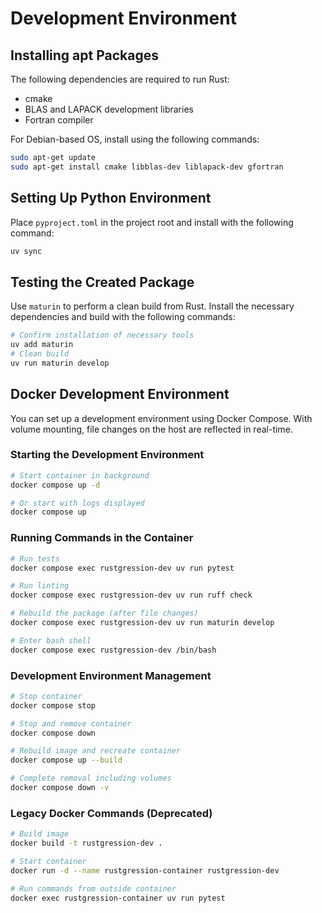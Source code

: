 # Development Environment

## Installing apt Packages

The following dependencies are required to run Rust:

- cmake
- BLAS and LAPACK development libraries
- Fortran compiler

For Debian-based OS, install using the following commands:

```bash
sudo apt-get update
sudo apt-get install cmake libblas-dev liblapack-dev gfortran
```

## Setting Up Python Environment

Place `pyproject.toml` in the project root and install with the following command:

```bash
uv sync
```

## Testing the Created Package

Use `maturin` to perform a clean build from Rust. Install the necessary dependencies and build with the following commands:

```bash
# Confirm installation of necessary tools
uv add maturin
# Clean build
uv run maturin develop
```

## Docker Development Environment

You can set up a development environment using Docker Compose. With volume mounting, file changes on the host are reflected in real-time.

### Starting the Development Environment

```bash
# Start container in background
docker compose up -d

# Or start with logs displayed
docker compose up
```

### Running Commands in the Container

```bash
# Run tests
docker compose exec rustgression-dev uv run pytest

# Run linting
docker compose exec rustgression-dev uv run ruff check

# Rebuild the package (after file changes)
docker compose exec rustgression-dev uv run maturin develop

# Enter bash shell
docker compose exec rustgression-dev /bin/bash
```

### Development Environment Management

```bash
# Stop container
docker compose stop

# Stop and remove container
docker compose down

# Rebuild image and recreate container
docker compose up --build

# Complete removal including volumes
docker compose down -v
```

### Legacy Docker Commands (Deprecated)

```bash
# Build image
docker build -t rustgression-dev .

# Start container
docker run -d --name rustgression-container rustgression-dev

# Run commands from outside container
docker exec rustgression-container uv run pytest
```
